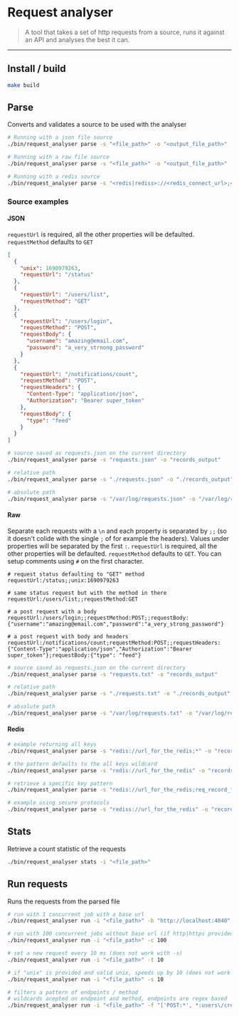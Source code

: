 # Request analyser

> A tool that takes a set of http requests from a source, runs it against an API and analyses the best it can.

---

## Install / build

```bash
make build
```

## Parse

Converts and validates a source to be used with the analyser

```bash
# Running with a json file source
./bin/request_analyser parse -s "<file_path>" -o "<output_file_path>"

# Running with a raw file source
./bin/request_analyser parse -s "<file_path>" -o "<output_file_path>"

# Running with a redis source
./bin/request_analyser parse -s "<redis|rediss>://<redis_connect_url>;<pattern>" -o "<output_file_path>"
```

### Source examples

#### JSON

`requestUrl` is required, all the other properties will be defaulted. `requestMethod` defaults to `GET`

```json
[
  {
    "unix": 1690979263,
    "requestUrl": "/status"
  },
  {
    "requestUrl": "/users/list",
    "requestMethod": "GET"
  },
  {
    "requestUrl": "/users/login",
    "requestMethod": "POST",
    "requestBody": {
      "username": "amazing@email.com",
      "password": "a_very_strnong_password"
    }
  },
  {
    "requestUrl": "/notifications/count",
    "requestMethod": "POST",
    "requestHeaders": {
      "Content-Type": "application/json",
      "Authorization": "Bearer super_token"
    },
    "requestBody": {
      "type": "feed"
    }
  }
]
```

```bash
# source saved as requests.json on the current directory
./bin/request_analyser parse -s "requests.json" -o "records_output"

# relative path
./bin/request_analyser parse -s "./requests.json" -o "./records_output"

# absolute path
./bin/request_analyser parse -s "/var/log/requests.json" -o "/var/log/records_output"
```

#### Raw

Separate each requests with a `\n` and each property is separated by `;;` (so it doesn't colide with the single `;` of for example the headers). Values under properties will be separated by the first `:`.
`requestUrl` is required, all the other properties will be defaulted. `requestMethod` defaults to `GET`.
You can setup comments using `#` on the first character.

```
# request status defaulting to "GET" method
requestUrl:/status;;unix:1690979263

# same status request but with the method in there
requestUrl:/users/list;;requestMethod:GET

# a post request with a body
requestUrl:/users/login;;requestMethod:POST;;requestBody:{"username":"amazing@email.com","password":"a_very_strong_password"}

# a post request with body and headers
requestUrl:/notifications/count;requestMethod:POST;;requestHeaders:{"Content-Type":"application/json","Authorization":"Bearer super_token"};requestBody:{"type": "feed"}
```

```bash
# source saved as requests.json on the current directory
./bin/request_analyser parse -s "requests.txt" -o "records_output"

# relative path
./bin/request_analyser parse -s "./requests.txt" -o "./records_output"

# absolute path
./bin/request_analyser parse -s "/var/log/requests.txt" -o "/var/log/records_output"
```

#### Redis

```bash
# example returning all keys
./bin/request_analyser parse -s "redis://url_for_the_redis;*" -o "records_output"

# the pattern defaults to the all keys wildcard
./bin/request_analyser parse -s "redis://url_for_the_redis" -o "records_output"

# retrieve a specific key pattern
./bin/request_analyser parse -s "redis://url_for_the_redis;req_record_*" -o "records_output"

# example using secure protocols
./bin/request_analyser parse -s "rediss://url_for_the_redis" -o "records_output"
```

## Stats

Retrieve a count statistic of the requests

```bash
./bin/request_analyser stats -i "<file_path>"
```

## Run requests

Runs the requests from the parsed file

```bash
# run with 1 concurrent job with a base url
./bin/request_analyser run -i "<file_path>" -b "http://localhost:4040"

# run with 100 concurrent jobs without base url (if http|https provided)
./bin/request_analyser run -i "<file_path>" -c 100

# set a new request every 10 ms (does not work with -s)
./bin/request_analyser run -i "<file_path>" -t 10

# if "unix" is provided and valid unix, speeds up by 10 (does not work with -t)
./bin/request_analyser run -i "<file_path>" -s 10

# filters a pattern of endpoints / method
# wildcards acepted on endpoint and method, endpoints are regex based
./bin/request_analyser run -i "<file_path>" -f "['POST:*', *:users\/create]"
```
